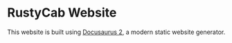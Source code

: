 # RustyCab Website

This website is built using [Docusaurus 2](https://docusaurus.io/), a modern static website generator.
